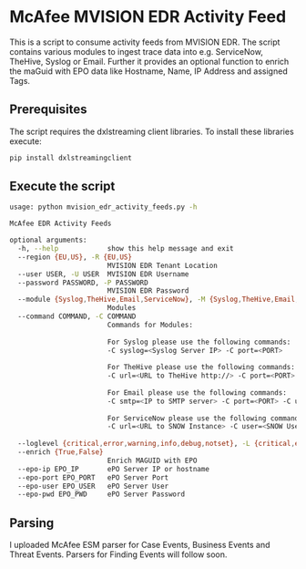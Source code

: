 # McAfee MVISION EDR Activity Feed

This is a script to consume activity feeds from MVISION EDR. 
The script contains various modules to ingest trace data into e.g. ServiceNow, TheHive, Syslog or Email.
Further it provides an optional function to enrich the maGuid with EPO data like Hostname, Name, IP Address and assigned Tags.

## Prerequisites

The script requires the dxlstreaming client libraries. To install these libraries execute:
```sh
pip install dxlstreamingclient
```

## Execute the script

```sh
usage: python mvision_edr_activity_feeds.py -h

McAfee EDR Activity Feeds

optional arguments:
  -h, --help            show this help message and exit
  --region {EU,US}, -R {EU,US}
                        MVISION EDR Tenant Location
  --user USER, -U USER  MVISION EDR Username
  --password PASSWORD, -P PASSWORD
                        MVISION EDR Password
  --module {Syslog,TheHive,Email,ServiceNow}, -M {Syslog,TheHive,Email,ServiceNow}
                        Modules
  --command COMMAND, -C COMMAND
                        Commands for Modules: 
                         
                        For Syslog please use the following commands: 
                        -C syslog=<Syslog Server IP> -C port=<PORT>
                         
                        For TheHive please use the following commands: 
                        -C url=<URL to TheHive http://> -C port=<PORT> -C token=<TOKEN> 
                         
                        For Email please use the following commands: 
                        -C smtp=<IP to SMTP server> -C port=<PORT> -C user=<SMTP User> -C pw=<SMTP PW> -C recipient=<Recipient>
                         
                        For ServiceNow please use the following commands: 
                        -C url=<URL to SNOW Instance> -C user=<SNOW User> -C pw=<SNOW PW>
                         
  --loglevel {critical,error,warning,info,debug,notset}, -L {critical,error,warning,info,debug,notset}
  --enrich {True,False}
                        Enrich MAGUID with EPO
  --epo-ip EPO_IP       ePO Server IP or hostname
  --epo-port EPO_PORT   ePO Server Port
  --epo-user EPO_USER   ePO Server User
  --epo-pwd EPO_PWD     ePO Server Password
```

## Parsing

I uploaded McAfee ESM parser for Case Events, Business Events and Threat Events. Parsers for Finding Events will follow soon.
